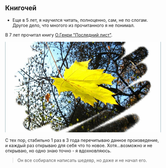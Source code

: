 ## Книгочей

- Еще в 5 лет, я научился читать, полноценно, сам, не по слогам. Другое дело, что многого из прочитанного я не понимал.

В 7 лет прочитал книгу [О.Генри "Последний лист"](https://ru.wikipedia.org/wiki/%D0%9F%D0%BE%D1%81%D0%BB%D0%B5%D0%B4%D0%BD%D0%B8%D0%B9_%D0%BB%D0%B8%D1%81%D1%82).

![Изображение](/Images/0_5770a_a1b655d6_xl.jpg)


С тех пор, стабильно 1 раз в 3 года перечитываю данное произведение, и каждый раз открываю для себя что то новое. 
Хотя...возможно и не открываю, но одно знаю точно - я вдохновляюсь. 

>Он все собирался написать шедевр, но даже и не начал его.
